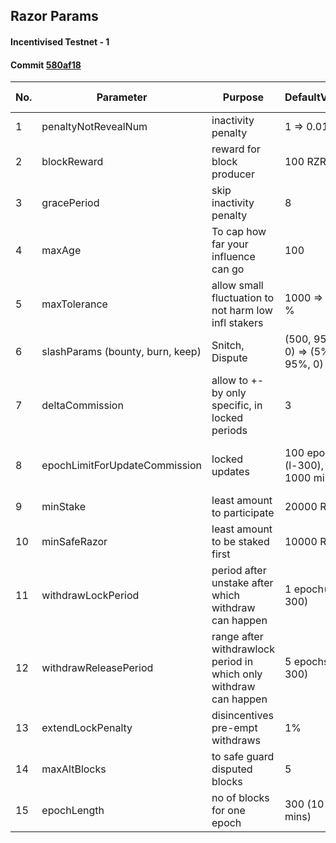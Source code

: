 ## Razor Params
#### Incentivised Testnet - 1
#### Commit [580af18](https://github.com/razor-network/contracts/tree/580af180bf20d6ca3ab487428725f15adaf9afae)

|No.| Parameter  |Purpose | DefaultValue |  To Change |
|---|---|---|---|---|
|1|penaltyNotRevealNum  | inactivity penalty | 1 => 0.01 % | 100 (1%) | 
|2|blockReward  | reward for block producer | 100 RZR |  |  
|3|gracePeriod  | skip inactivity penalty | 8 | 2 | 
|4|maxAge  | To cap how far your influence can go | 100 |  |  | 
|5| maxTolerance  | allow small fluctuation to not harm low infl stakers  | 1000 => 10 %| |
|6|slashParams (bounty, burn, keep)  |  Snitch, Dispute | (500, 9500, 0) => (5%, 95%, 0) | |  
|7|deltaCommission  | allow to +- by only specific, in locked periods | 3 |  |  
|8|epochLimitForUpdateCommission  | locked updates | 100 epochs (l-300), 1000 min  | 33 epochs (l-900), 990 mins,  |  
|9|minStake  | least amount to participate | 20000 RZR | 100k|
|10|minSafeRazor  | least amount to be staked first   | 10000 RZR | 75 k|
|11|withdrawLockPeriod  | period after unstake after which withdraw can happen   | 1 epoch(l-300) | 48 epochs(l-900), 24 hours|
|12|withdrawReleasePeriod  | range after withdrawlock period in which only withdraw can happen   | 5 epochs(l-300) | 48 epochs(l-900), 24 hours |
|13|extendLockPenalty  | disincentives pre-empt withdraws  | 1% |  | 
|14|maxAltBlocks  | to safe guard disputed blocks   | 5 |  | 
|15| epochLength | no of blocks for one epoch |	300 (10 mins) | 900 (30 mins) |
